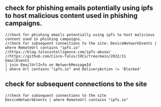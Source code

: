 
## check for phishing emails potentially using ipfs to host malicious content used in phishing campaigns.

```
//check for phishing emails potentially using ipfs to host malicious content used in phishing campaigns.
//check for subsequent connections to the site: DeviceNetworkEvents | where RemoteUrl contains "ipfs.io"
//https://blog.talosintelligence.com/ipfs-abuse/
//https://github.com/Cisco-Talos/IOCs/tree/main/2022/11
EmailEvents
| join EmailUrlInfo on NetworkMessageId
| where Url contains "ipfs.io" and DeliveryAction != 'Blocked'
```


## check for subsequent connections to the site

```
//check for subsequent connections to the site
DeviceNetworkEvents | where RemoteUrl contains "ipfs.io"
```
